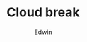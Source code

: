 ---
layout: image_post
title: "Cloud break"
author: Edwin
categories: [ Photography ]
tags: [iPhone, Canada, Vancouver]
image: assets/images/photography/2020/IMG_8458.jpeg
make: Apple
model: iPhone 12
lens: iPhone 12 back dual wide camera 1.55mm f/2.4
iso: 25
capture_date: 2020-11-13
---